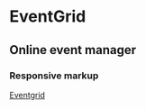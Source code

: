 <h1>EventGrid</h1>
<h2>Online event manager</h2>
<h3>Responsive markup</h3>

<a href="http://eventgrid.ace-dev.net/index.html">Eventgrid</a>
